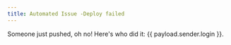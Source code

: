 ```yaml
---
title: Automated Issue -Deploy failed
---
```

Someone just pushed, oh no! Here's who did it: {{ payload.sender.login }}.
